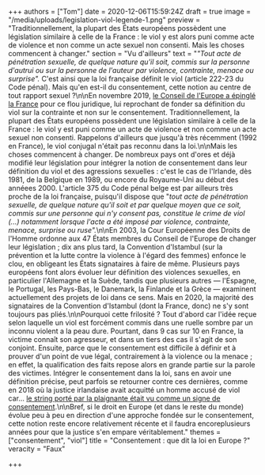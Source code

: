 +++
authors = ["Tom"]
date = 2020-12-06T15:59:24Z
draft = true
image = "/media/uploads/legislation-viol-legende-1.png"
preview = "Traditionnellement, la plupart des États européens possèdent une législation similaire à celle de la France : le viol y est alors puni comme acte de violence et non comme un acte sexuel non consenti. Mais les choses commencent à changer."
section = "Vu d'ailleurs"
text = "_\"Tout acte de pénétration sexuelle, de quelque nature qu'il soit, commis sur la personne d'autrui ou sur la personne de l'auteur par violence, contrainte, menace ou surprise\"._ C'est ainsi que la loi française définit le viol (article 222-23 du Code pénal). Mais qu'en est-il du consentement, cette notion au centre de tout rapport sexuel ?\n\nEn novembre 2019, [le Conseil de l'Europe a épinglé la France](https://www.lemonde.fr/societe/article/2019/11/19/violences-faites-aux-femmes-le-conseil-de-l-europe-epingle-la-france_6019684_3224.html) pour ce flou juridique, lui reprochant de fonder sa définition du viol sur la contrainte et non sur le consentement. Traditionnellement, la plupart des États européens possèdent une législation similaire à celle de la France : le viol y est puni comme un acte de violence et non comme un acte sexuel non consenti. Rappelons d'ailleurs que jusqu'à très récemment (1992 en France), le viol conjugal n'était pas reconnu dans la loi.\n\nMais les choses commencent à changer. De nombreux pays ont d'ores et déjà modifié leur législation pour intégrer la notion de consentement dans leur définition du viol et des agressions sexuelles : c'est le cas de l'Irlande, dès 1981, de la Belgique en 1989, ou encore du Royaume-Uni au début des annéees 2000. L'article 375 du Code pénal belge est par ailleurs très proche de la loi française, puisqu'il dispose que \"_tout acte de pénétration sexuelle, de quelque nature qu'il soit et par quelque moyen que ce soit, commis sur une personne qui n'y consent pas, constitue le crime de viol (...) notamment lorsque l'acte a été imposé par violence, contrainte, menace, surprise ou ruse\"._\n\nEn 2003, la Cour Européenne des Droits de l'Homme ordonne aux 47 États membres du Conseil de l'Europe de changer leur législation ; dix ans plus tard, la Convention d'Istambul (sur la prévention et la lutte contre la violence à l'égard des femmes) enfonce le clou, en obligeant les États signataires à faire de même. Plusieurs pays européens font alors évoluer leur définition des violences sexuelles, en particulier l'Allemagne et la Suède, tandis que plusieurs autres — l'Espagne, le Portugal, les Pays-Bas, le Danemark, la Finlande et la Grèce — examinent actuellement des projets de loi dans ce sens. Mais en 2020, la majorité des signataires de la Convention d'Istambul (dont la France, donc) ne s'y sont toujours pas pliés.\n\nPourquoi cette frilosité ? Tout d'abord car l'idée reçue selon laquelle un viol est forcément commis dans une ruelle sombre par un inconnu violent a la peau dure. Pourtant, dans 9 cas sur 10 en France, la victime connaît son agresseur, et dans un tiers des cas il s'agit de son conjoint. Ensuite, parce que le consentement est difficile à définir et à prouver d'un point de vue légal, contrairement à la violence ou la menace ; en effet, la qualification des faits repose alors en grande partie sur la parole des victimes. Intégrer le consentement dans la loi, sans en avoir une définition précise, peut parfois se retourner contre ces dernières, comme en 2018 où la justice irlandaise avait acquitté un homme accusé de viol car... [le string porté par la plaignante était vu comme un signe de consentement](https://www.theguardian.com/uk-news/2018/nov/15/thong-protest-in-belfast-raises-concerns-over-trials).\n\nBref, si le droit en Europe (et dans le reste du monde) évolue peu à peu en direction d'une approche fondée sur le consentement, cette notion reste encore relativement récente et il faudra encoreplusieurs années pour que la justice s'en empare véritablement."
themes = ["consentement", "viol"]
title = "Consentement : que dit la loi en Europe ?"
veracity = "Faux"

+++
